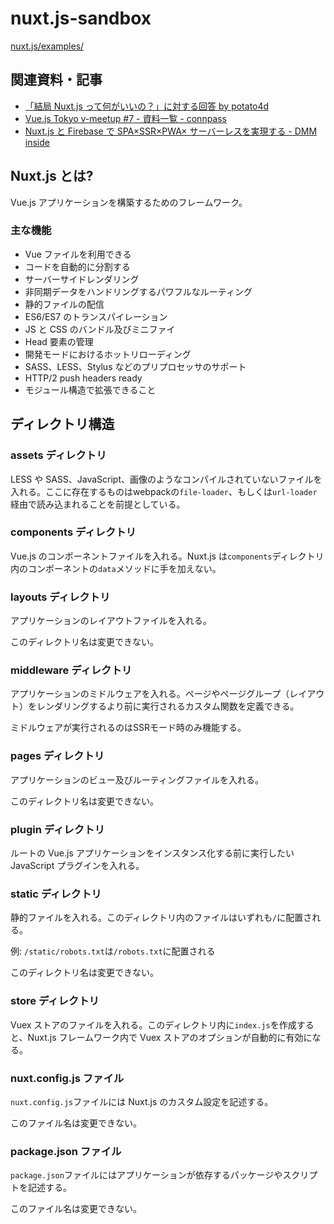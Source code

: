 # nuxt.js-sandbox

[nuxt.js/examples/](https://github.com/nuxt/nuxt.js/tree/dev/examples/)

## 関連資料・記事

- [「結局 Nuxt.js って何がいいの？」に対する回答 by potato4d](https://slides.com/potato4d/vuejs_meetup7)
- [Vue.js Tokyo v-meetup #7 - 資料一覧 - connpass](https://vuejs-meetup.connpass.com/event/82065/presentation/)
- [Nuxt.js と Firebase で SPA×SSR×PWA× サーバーレスを実現する - DMM inside](https://inside.dmm.com/entry/2018/04/10/nuxt-firebase)

## Nuxt.js とは?

Vue.js アプリケーションを構築するためのフレームワーク。

### 主な機能

- Vue ファイルを利用できる
- コードを自動的に分割する
- サーバーサイドレンダリング
- 非同期データをハンドリングするパワフルなルーティング
- 静的ファイルの配信
- ES6/ES7 のトランスパイレーション
- JS と CSS のバンドル及びミニファイ
- Head 要素の管理
- 開発モードにおけるホットリローディング
- SASS、LESS、Stylus などのプリプロセッサのサポート
- HTTP/2 push headers ready
- モジュール構造で拡張できること

## ディレクトリ構造

### assets ディレクトリ

LESS や SASS、JavaScript、画像のようなコンパイルされていないファイルを入れる。ここに存在するものはwebpackの`file-loader`、もしくは`url-loader`経由で読み込まれることを前提としている。

### components ディレクトリ

Vue.js のコンポーネントファイルを入れる。Nuxt.js は`components`ディレクトリ内のコンポーネントの`data`メソッドに手を加えない。

### layouts ディレクトリ

アプリケーションのレイアウトファイルを入れる。

このディレクトリ名は変更できない。

### middleware ディレクトリ

アプリケーションのミドルウェアを入れる。ページやページグループ（レイアウト）をレンダリングするより前に実行されるカスタム関数を定義できる。

ミドルウェアが実行されるのはSSRモード時のみ機能する。

### pages ディレクトリ

アプリケーションのビュー及びルーティングファイルを入れる。

このディレクトリ名は変更できない。

### plugin ディレクトリ

ルートの Vue.js アプリケーションをインスタンス化する前に実行したい JavaScript プラグインを入れる。

### static ディレクトリ

静的ファイルを入れる。このディレクトリ内のファイルはいずれも`/`に配置される。

例: `/static/robots.txt`は`/robots.txt`に配置される

このディレクトリ名は変更できない。

### store ディレクトリ

Vuex ストアのファイルを入れる。このディレクトリ内に`index.js`を作成すると、Nuxt.js フレームワーク内で Vuex ストアのオプションが自動的に有効になる。

### nuxt.config.js ファイル

`nuxt.config.js`ファイルには Nuxt.js のカスタム設定を記述する。

このファイル名は変更できない。

### package.json ファイル

`package.json`ファイルにはアプリケーションが依存するパッケージやスクリプトを記述する。

このファイル名は変更できない。
